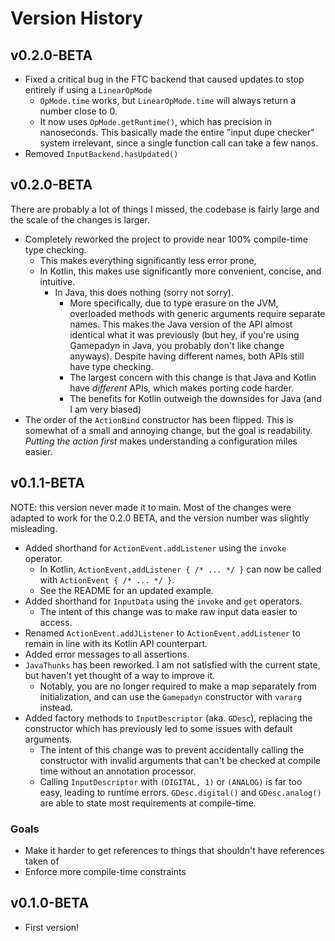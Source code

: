 # Version History

## v0.2.0-BETA
- Fixed a critical bug in the FTC backend that caused updates to stop entirely if using a `LinearOpMode`
  - `OpMode.time` works, but `LinearOpMode.time` will always return a number close to 0.
  - It now uses `OpMode.getRuntime()`, which has precision in nanoseconds.
  This basically made the entire "input dupe checker" system irrelevant,
  since a single function call can take a few nanos.
- Removed `InputBackend.hasUpdated()`

## v0.2.0-BETA
There are probably a lot of things I missed, the codebase is fairly large and the scale of the changes is larger.
- Completely reworked the project to provide near 100% compile-time type checking.
  - This makes everything significantly less error prone,
  - In Kotlin, this makes use significantly more convenient, concise, and intuitive.
    - In Java, this does nothing (sorry not sorry).
      - More specifically, due to type erasure on the JVM,
      overloaded methods with generic arguments require separate names.
      This makes the Java version of the API almost identical what it was previously
      (but hey, if you're using Gamepadyn in Java, you probably don't like change anyways).
      Despite having different names, both APIs still have type checking.
      - The largest concern with this change is that Java and Kotlin have *different* APIs, which makes porting code harder.
      - The benefits for Kotlin outweigh the downsides for Java (and I am very biased)
- The order of the `ActionBind` constructor has been flipped.
This is somewhat of a small and annoying change,
but the goal is readability. *Putting the action first*
makes understanding a configuration miles easier.

## v0.1.1-BETA
NOTE: this version never made it to main. Most of the changes were adapted to work for the 0.2.0 BETA, and the version number was slightly misleading. 
- Added shorthand for `ActionEvent.addListener` using the `invoke` operator.
  - In Kotlin, `ActionEvent.addListener { /* ... */ }` can now be called with `ActionEvent { /* ... */ }`.
  - See the README for an updated example.
- Added shorthand for `InputData` using the `invoke` and `get` operators.
  - The intent of this change was to make raw input data easier to access.
- Renamed `ActionEvent.addJListener` to `ActionEvent.addListener` to remain in line with its Kotlin API counterpart. 
- Added error messages to all assertions.
- `JavaThunks` has been reworked. I am not satisfied with the current state, but haven't yet thought of a way to improve it.
  - Notably, you are no longer required to make a map separately from initialization, and can use the `Gamepadyn` constructor with `vararg` instead.
- Added factory methods to `InputDescriptor` (aka. `GDesc`), replacing the constructor which has previously led to some issues with default arguments.
  - The intent of this change was to prevent accidentally calling the constructor with invalid arguments that can't be checked at compile time without an annotation processor.
  - Calling `InputDescriptor` with `(DIGITAL, 1)` or `(ANALOG)` is far too easy, leading to runtime errors. `GDesc.digital()` and `GDesc.analog()` are able to state most requirements at compile-time.

### Goals

- Make it harder to get references to things that shouldn't have references taken of
- Enforce more compile-time constraints

## v0.1.0-BETA

- First version!